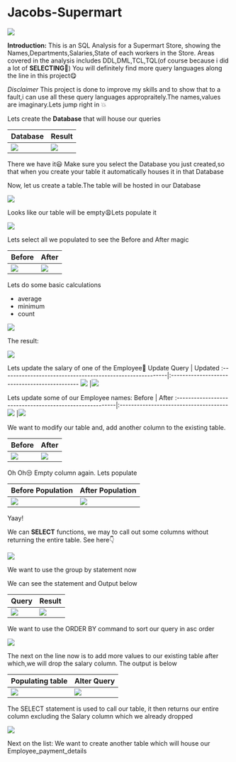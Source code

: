 # **Jacobs-Supermart**

![](Image_front-2.png)

**Introduction:**
This is an SQL Analysis for a Supermart Store, showing the Names,Departments,Salaries,State of each workers in the Store.
Areas covered in the analysis includes DDL,DML,TCL,TQL(of course because i did a lot of **SELECTING**:see_no_evil:) You will definitely find more query languages along the line in this project:yum:


_Disclaimer_ This project is done to improve my skills and to show that to a fault,i can use all these query languages appropraitely.The names,values are imaginary.Lets jump right in :boom:

Lets create the **Database** that will house our queries

Database                                               |Result
:------------------------------------------------------|:------------------------------------------------------
![](new_1.png)                                                  |![](next_.png)

There we have it:smiley: Make sure you select the Database you just created,so that when you create your table it automatically houses it in that Database

Now, let us create a table.The table will be hosted in our Database

![](2.png)

Looks like our table will be empty:weary:Lets populate it

![](3_(2).png)

Lets select all we populated to see the Before and After magic

Before                                           |After
:-------------------------------------------------|:-----------------------------------------------------------
![](Select_new.png)                                             |![](4.png)


Lets do some basic calculations
- average
- minimum
- count

![](5.png)

The result:

![](6_(2).png)

Lets update the salary of one of the Employee:shushing_face:
Update Query                                                 | Updated
:----------------------------------------------------------|:---------------------------------------------
![](7_(2).png)                                             |![](8.png)

Lets update some of our Employee names:
Before                                                     | After
:--------------------------------------------------------|:--------------------------------------
![](9.png)                                               |![](10-(2).png)

We want to modify our table and, add another column to the existing table.

Before                                          | After
:-------------------------------------------|:-------------------------------------
![](alter-column_.png)                                        |![](12.png)

Oh Oh:unamused: Empty column again. Lets populate

Before Population                               | After Population
:-----------------------------------------------|:------------------------------------------
![](13-(2).png)                                           |![](14.png)

Yaay!

We can **SELECT** functions, we may to call out some columns without returning the entire table. See here:point_down:

![](15_NEW.png)

We want to use the group by statement now

We can see the statement and Output below

Query                                   |Result
:---------------------------------------|:---------------------------------------
![](16.png)                                    |![](17.png)

We want to use the ORDER BY command to sort our query in asc order

![](orders-.png)

The next on the line now is to add more values to our existing table after which,we will drop the salary column. The output is below

Populating table                           | Alter Query
:------------------------------------------|:----------------------------------
![](20-(2).png)                               |![](21.png)

The SELECT statement is used to call our table, it then returns our entire column excluding the Salary column which we already dropped

![](new_0.png)

Next on the list: We want to create another table which will house our Employee_payment_details
![]()
